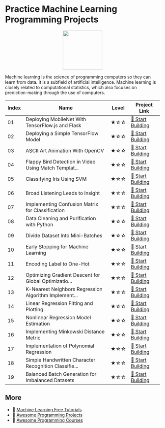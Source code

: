 # Practice Machine Learning Programming Projects

<div align="center">
<img width="128px" src="https://file.labex.io/path/1kXLbMH5geSl.png">
</div>

Machine learning is the science of programming computers so they can learn from data. It is a subfield of artificial intelligence. Machine learning is closely related to computational statistics, which also focuses on prediction-making through the use of computers. 

|   Index | Name                                                  | Level   | Project Link                                                                                                  |
|---------|-------------------------------------------------------|---------|---------------------------------------------------------------------------------------------------------------|
|      01 | Deploying MobileNet With TensorFlow.js and Flask      | ★☆☆     | [🚀 Start Building](https://labex.io/courses/project-deploying-mobilenet-with-tensorflowjs-and-flask)         |
|      02 | Deploying a Simple TensorFlow Model                   | ★☆☆     | [🚀 Start Building](https://labex.io/courses/project-deploying-a-simple-tensorflow-model)                     |
|      03 | ASCII Art Animation With OpenCV                       | ★☆☆     | [🚀 Start Building](https://labex.io/courses/project-ascii-art-animation-with-opencv)                         |
|      04 | Flappy Bird Detection in Video Using Match Templat... | ★☆☆     | [🚀 Start Building](https://labex.io/courses/project-flappy-bird-detection-in-video-using-match-template)     |
|      05 | Classifying Iris Using SVM                            | ★☆☆     | [🚀 Start Building](https://labex.io/courses/project-classifying-iris-using-svm)                              |
|      06 | Broad Listening Leads to Insight                      | ★☆☆     | [🚀 Start Building](https://labex.io/courses/project-broad-listening-leads-to-insight)                        |
|      07 | Implementing Confusion Matrix for Classification      | ★☆☆     | [🚀 Start Building](https://labex.io/courses/project-create-confusion-matrix)                                 |
|      08 | Data Cleaning and Purification with Python            | ★☆☆     | [🚀 Start Building](https://labex.io/courses/project-csv-data-purification)                                   |
|      09 | Divide Dataset Into Mini-Batches                      | ★☆☆     | [🚀 Start Building](https://labex.io/courses/project-divide-dataset-into-mini-batches)                        |
|      10 | Early Stopping for Machine Learning                   | ★☆☆     | [🚀 Start Building](https://labex.io/courses/project-early-stopping)                                          |
|      11 | Encoding Label to One-Hot                             | ★☆☆     | [🚀 Start Building](https://labex.io/courses/project-encoding-label-to-one-hot)                               |
|      12 | Optimizing Gradient Descent for Global Optimizatio... | ★☆☆     | [🚀 Start Building](https://labex.io/courses/project-haste-makes-waste)                                       |
|      13 | K-Nearest Neighbors Regression Algorithm Implement... | ★☆☆     | [🚀 Start Building](https://labex.io/courses/project-k-nearest-neighbors-regression-algorithm-implementation) |
|      14 | Linear Regression Fitting and Plotting                | ★☆☆     | [🚀 Start Building](https://labex.io/courses/project-linear-regression-fitting-and-plotting)                  |
|      15 | Nonlinear Regression Model Estimation                 | ★☆☆     | [🚀 Start Building](https://labex.io/courses/project-linear-validation-method)                                |
|      16 | Implementing Minkowski Distance Metric                | ★☆☆     | [🚀 Start Building](https://labex.io/courses/project-minkowski-distances-calculating)                         |
|      17 | Implementation of Polynomial Regression               | ★☆☆     | [🚀 Start Building](https://labex.io/courses/project-polynomial-regression-implementation-and-application)    |
|      18 | Simple Handwritten Character Recognition Classifie... | ★☆☆     | [🚀 Start Building](https://labex.io/courses/project-simple-handwritten-character-recognition-classifier)     |
|      19 | Balanced Batch Generation for Imbalanced Datasets     | ★☆☆     | [🚀 Start Building](https://labex.io/courses/project-unbalanced-data-pipeline)                                |

## More

- 🔗 [Machine Learning Free Tutorials](https://github.com/labex-labs/ml-free-tutorials)
- 🔗 [Awesome Programming Projects](https://github.com/labex-labs/awesome-programming-projects)
- 🔗 [Awesome Programming Courses](https://github.com/labex-labs/awesome-programming-courses)

